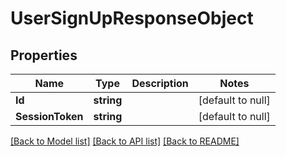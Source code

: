 # UserSignUpResponseObject

## Properties
Name | Type | Description | Notes
------------ | ------------- | ------------- | -------------
**Id** | **string** |  | [default to null]
**SessionToken** | **string** |  | [default to null]

[[Back to Model list]](../README.md#documentation-for-models) [[Back to API list]](../README.md#documentation-for-api-endpoints) [[Back to README]](../README.md)


